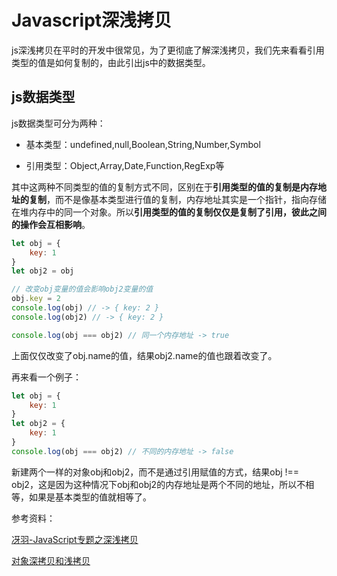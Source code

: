 # Javascript深浅拷贝

js深浅拷贝在平时的开发中很常见，为了更彻底了解深浅拷贝，我们先来看看引用类型的值是如何复制的，由此引出js中的数据类型。

## js数据类型

js数据类型可分为两种：

* 基本类型：undefined,null,Boolean,String,Number,Symbol

* 引用类型：Object,Array,Date,Function,RegExp等

其中这两种不同类型的值的复制方式不同，区别在于**引用类型的值的复制是内存地址的复制**，而不是像基本类型进行值的复制，内存地址其实是一个指针，指向存储在堆内存中的同一个对象。所以**引用类型的值的复制仅仅是复制了引用，彼此之间的操作会互相影响**。

```js
let obj = {
    key: 1
}
let obj2 = obj

// 改变obj变量的值会影响obj2变量的值
obj.key = 2
console.log(obj) // -> { key: 2 }
console.log(obj2) // -> { key: 2 }

console.log(obj === obj2) // 同一个内存地址 -> true
```

上面仅仅改变了obj.name的值，结果obj2.name的值也跟着改变了。

再来看一个例子：

```js
let obj = {
    key: 1
}
let obj2 = {
    key: 1
}
console.log(obj === obj2) // 不同的内存地址 -> false
```
新建两个一样的对象obj和obj2，而不是通过引用赋值的方式，结果obj !== obj2，这是因为这种情况下obj和obj2的内存地址是两个不同的地址，所以不相等，如果是基本类型的值就相等了。

参考资料：

[冴羽-JavaScript专题之深浅拷贝](https://github.com/mqyqingfeng/Blog/issues/32)

[对象深拷贝和浅拷贝](https://juejin.im/post/5c26dd8fe51d4570c053e08b#heading-0)